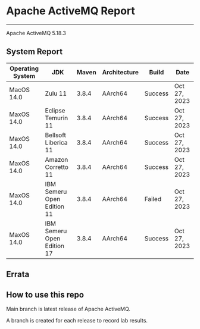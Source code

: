 # Apache ActiveMQ Report
--- 

Apache ActiveMQ 5.18.3

## System Report

| Operating System    | JDK       | Maven | Architecture | Build | Date  |
|---------------------|-----------|-------|--------------|-------|-------|
| MacOS 14.0          | Zulu 11   | 3.8.4 | AArch64      | Success | Oct 27, 2023 |
| MaxOS 14.0          | Eclipse Temurin 11 | 3.8.4 | AArch64      | Success | Oct 27, 2023 |
| MaxOS 14.0          | Bellsoft Liberica 11 | 3.8.4 | AArch64      | Success | Oct 27, 2023 |
| MaxOS 14.0          | Amazon Corretto 11 | 3.8.4 | AArch64      | Success | Oct 27, 2023 |
| MaxOS 14.0          | IBM Semeru Open Edition 11 | 3.8.4 | AArch64      | Failed | Oct 27, 2023 |
| MaxOS 14.0          | IBM Semeru Open Edition 17 | 3.8.4 | AArch64      | Success | Oct 27, 2023 |


## Errata


## How to use this repo

Main branch is latest release of Apache ActiveMQ.

A branch is created for each release to record lab results.
